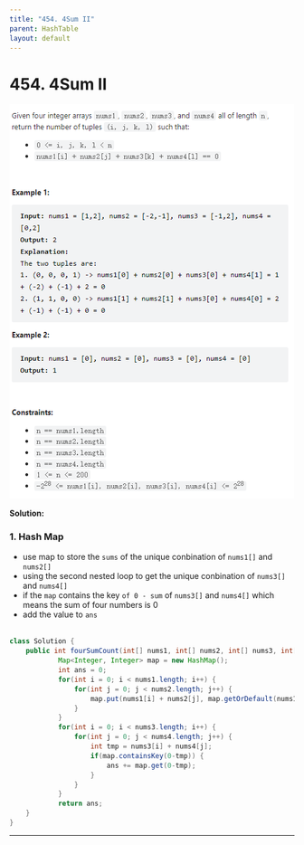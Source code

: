 ```yaml
---
title: "454. 4Sum II"
parent: HashTable
layout: default
---
```


# 454. 4Sum II

![Example](../../assets/454.png)

**Solution:**

### 1. Hash Map

- use map to store the `sums` of the unique conbination of `nums1[]` and `nums2[]`
- using the second nested loop to get the unique conbination of `nums3[]` and `nums4[]`
- if the `map` contains the key `of 0 - sum` of `nums3[]` and `nums4[]` which means the sum of four numbers is 0
- add the value to `ans`

```java

class Solution {
    public int fourSumCount(int[] nums1, int[] nums2, int[] nums3, int[] nums4) {
            Map<Integer, Integer> map = new HashMap();
            int ans = 0;
            for(int i = 0; i < nums1.length; i++) {
                for(int j = 0; j < nums2.length; j++) {
                    map.put(nums1[i] + nums2[j], map.getOrDefault(nums1[i] + nums2[j], 0) + 1);
                }
            }
            for(int i = 0; i < nums3.length; i++) {
                for(int j = 0; j < nums4.length; j++) {
                    int tmp = nums3[i] + nums4[j];
                    if(map.containsKey(0-tmp)) {
                        ans += map.get(0-tmp);
                    }
                }
            }
            return ans;
    }
}

```

---
